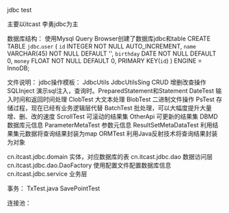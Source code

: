 jdbc test

主要以itcast 李勇jdbc为主

数据库结构：
使用Mysql Query Browser创建了数据库jdbc和table
CREATE TABLE `jdbc`.`user` (
  `id` INTEGER NOT NULL AUTO_INCREMENT,
  `name` VARCHAR(45) NOT NULL DEFAULT '',
  `birthday` DATE NOT NULL DEFAULT 0,
  `money` FLOAT NOT NULL DEFAULT 0,
  PRIMARY KEY(`id`)
)
ENGINE = InnoDB;

文件说明：
jdbc操作模板：
JdbcUtils
JdbcUtilsSing
CRUD 增删改查操作
SQLInject 演示sql注入，查询时。PreparedStatement和Statement
DateTest 输入时间和返回时间处理
ClobTest 大文本处理
BlobTest 二进制文件操作
PsTest 存储过程，现在已经有业务逻辑层代替
BatchTest 批处理，可以大幅度提升大量增、删、改的速度
ScrollTest 可滚动的结果集
OtherApi 可更新的结果集
DBMD 数据库元信息
ParameterMetaTest 参数元信息
ResultSetMetaDataTest 利用结果集元数据将查询结果封装为map
ORMTest 利用Java反射技术将查询结果封装为对象

cn.itcast.jdbc.domain 实体，对应数据库的表
cn.itcast.jdbc.dao 数据访问层
cn.itcast.jdbc.dao.DaoFactory 使用配置文件配置数据库信息
cn.itcast.jdbc.service 业务层

事务：
TxTest.java
SavePointTest

连接池：


